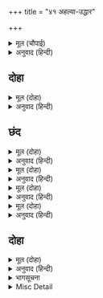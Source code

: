 +++
title = "४१ अहल्या-उद्धार"

+++


<details><summary>मूल (चौपाई)</summary>

आश्रम एक दीख मग माहीं।  
खग मृग जीव जंतु तहँ नाहीं॥  
पूछा मुनिहि सिला प्रभु देखी।  
सकल कथा मुनि कहा बिसेषी॥
</details>

<details><summary>अनुवाद (हिन्दी)</summary>

मार्गमें एक आश्रम दिखायी पड़ा। वहाँ पशु-पक्षी, कोई भी जीव-जन्तु नहीं था। पत्थरकी एक शिलाको देखकर प्रभुने पूछा, तब मुनिने विस्तारपूर्वक सब कथा कही॥ ६॥
</details>

## दोहा


<details><summary>मूल (दोहा)</summary>

गौतम नारि श्राप बस उपल देह धरि धीर।  
चरन कमल रज चाहति कृपा करहु रघुबीर॥ २१०॥
</details>

<details><summary>अनुवाद (हिन्दी)</summary>

गौतम मुनिकी स्त्री अहल्या शापवश पत्थरकी देह धारण किये बड़े धीरजसे आपके चरणकमलोंकी धूलि चाहती है। हे रघुवीर! इसपर कृपा कीजिये॥ २१०॥
</details>

## ‍छंद


<details><summary>मूल (दोहा)</summary>

परसत पद पावन सोक नसावन प्रगट भई तपपुंज सही।  
देखत रघुनायक जन सुखदायक सनमुख होइ कर जोरि रही॥  
अति प्रेम अधीरा पुलक सरीरा मुख नहिं आवइ बचन कही।  
अतिसय बड़भागी चरनन्हि लागी जुगल नयन जलधार बही॥
</details>

<details><summary>अनुवाद (हिन्दी)</summary>

श्रीरामजीके पवित्र और शोकको नाश करनेवाले चरणोंका स्पर्श पाते ही सचमुच वह तपोमूर्ति अहल्या प्रकट हो गयी। भक्तोंको सुख देनेवाले श्रीरघुनाथजीको देखकर वह हाथ जोड़कर सामने खड़ी रह गयी। अत्यन्त प्रेमके कारण वह अधीर हो गयी। उसका शरीर पुलकित हो उठा; मुखसे वचन कहनेमें नहीं आते थे। वह अत्यन्त बड़भागिनी अहल्या प्रभुके चरणोंसे लिपट गयी और उसके दोनों नेत्रोंसे जल (प्रेम और आनन्दके आँसुओं) की धारा बहने लगी॥ १॥
</details>

<details><summary>मूल (दोहा)</summary>

धीरजु मन कीन्हा प्रभु कहुँ चीन्हा रघुपति कृपाँ भगति पाई।  
अति निर्मल बानी अस्तुति ठानी ग्यानगम्य जय रघुराई॥  
मैं नारि अपावन प्रभु जग पावन रावन रिपु जन सुखदाई।  
राजीव बिलोचन भव भय मोचन पाहि पाहि सरनहिं आई॥
</details>

<details><summary>अनुवाद (हिन्दी)</summary>

फिर उसने मनमें धीरज धरकर प्रभुको पहचाना और श्रीरघुनाथजीकी कृपासे भक्ति प्राप्त की। तब अत्यन्त निर्मल वाणीसे उसने (इस प्रकार) स्तुति प्रारम्भ की—हे ज्ञानसे जानने योग्य श्रीरघुनाथजी! आपकी जय हो! मैं (सहज ही) अपवित्र स्त्री हूँ; और हे प्रभो! आप जगत् को पवित्र करनेवाले, भक्तोंको सुख देनेवाले और रावणके शत्रु हैं। हे कमलनयन! हे संसार (जन्म-मृत्यु) के भयसे छुड़ानेवाले! मैं आपकी शरण आयी हूँ, (मेरी) रक्षा कीजिये, रक्षा कीजिये॥ २॥
</details>

<details><summary>मूल (दोहा)</summary>

मुनि श्राप जो दीन्हा अति भल कीन्हा परम अनुग्रह मैं माना।  
देखेउँ भरि लोचन हरि भवमोचन इहइ लाभ संकर जाना॥  
बिनती प्रभु मोरी मैं मति भोरी नाथ न मागउँ बर आना।  
पद कमल परागा रस अनुरागा मम मन मधुप करै पाना॥
</details>

<details><summary>अनुवाद (हिन्दी)</summary>

मुनिने जो मुझे शाप दिया, सो बहुत ही अच्छा किया। मैं उसे अत्यन्त अनुग्रह मानती हूँ कि जिसके कारण मैंने संसारसे छुड़ानेवाले श्रीहरि (आप) को नेत्र भरकर देखा। इसी (आपके दर्शन) को शंकरजी सबसे बड़ा लाभ समझते हैं। हे प्रभो! मैं बुद्धिकी बड़ी भोली हूँ, मेरी एक विनती है। हे नाथ! मैं और कोई वर नहीं माँगती, केवल यही चाहती हूँ कि मेरा मनरूपी भौंरा आपके चरणकमलकी रजके प्रेमरूपी रसका सदा पान करता रहे॥ ३॥
</details>

<details><summary>मूल (दोहा)</summary>

जेहिं पद सुरसरिता परम पुनीता प्रगट भई सिव सीस धरी।  
सोई पद पंकज जेहि पूजत अज मम सिर धरेउ कृपाल हरी॥  
एहि भाँति सिधारी गौतम नारी बार बार हरि चरन परी।  
जो अति मन भावा सो बरु पावा गै पति लोक अनंद भरी॥
</details>

<details><summary>अनुवाद (हिन्दी)</summary>

जिन चरणोंसे परमपवित्र देवनदी गङ्गाजी प्रकट हुईं, जिन्हें शिवजीने सिरपर धारण किया और जिन चरणकमलोंको ब्रह्माजी पूजते हैं, कृपालु हरि (आप) ने उन्हींको मेरे सिरपर रखा। इस प्रकार (स्तुति करती हुई) बार-बार भगवान् के चरणोंमें गिरकर, जो मनको बहुत ही अच्छा लगा, उस वरको पाकर गौतमकी स्त्री अहल्या आनन्दमें भरी हुई पतिलोकको चली गयी॥ ४॥
</details>

## दोहा


<details><summary>मूल (दोहा)</summary>

अस प्रभु दीनबंधु हरि कारन रहित दयाल।  
तुलसिदास सठ तेहि भजु छाड़ि कपट जंजाल॥ २११॥
</details>

<details><summary>अनुवाद (हिन्दी)</summary>

प्रभु श्रीरामचन्द्रजी ऐसे दीनबन्धु और बिना ही कारण दया करनेवाले हैं। तुलसीदासजी कहते हैं, हे शठ (मन)! तू कपट-जंजाल छोड़कर उन्हींका भजन कर॥ २११॥
</details>

<details><summary>भागसूचना</summary>

मासपारायण, सातवाँ विश्राम
</details>

<details><summary>Misc Detail</summary>


</details>
